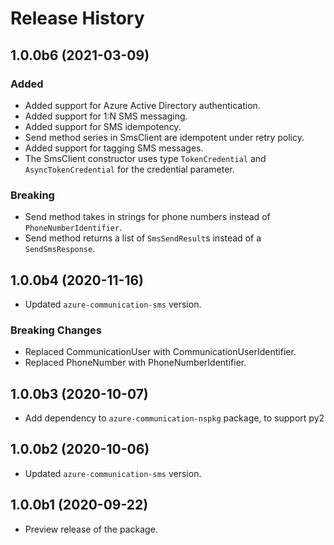# Release History

## 1.0.0b6 (2021-03-09)
### Added
- Added support for Azure Active Directory authentication.
- Added support for 1:N SMS messaging.
- Added support for SMS idempotency.
- Send method series in SmsClient are idempotent under retry policy.
- Added support for tagging SMS messages.
- The SmsClient constructor uses type `TokenCredential` and `AsyncTokenCredential` for the credential parameter.

### Breaking
- Send method takes in strings for phone numbers instead of `PhoneNumberIdentifier`.
- Send method returns a list of `SmsSendResult`s instead of a `SendSmsResponse`.

## 1.0.0b4 (2020-11-16)
- Updated `azure-communication-sms` version.

### Breaking Changes
- Replaced CommunicationUser with CommunicationUserIdentifier.
- Replaced PhoneNumber with PhoneNumberIdentifier.

## 1.0.0b3 (2020-10-07)
- Add dependency to `azure-communication-nspkg` package, to support py2

## 1.0.0b2 (2020-10-06)
- Updated `azure-communication-sms` version.

## 1.0.0b1 (2020-09-22)
- Preview release of the package.
